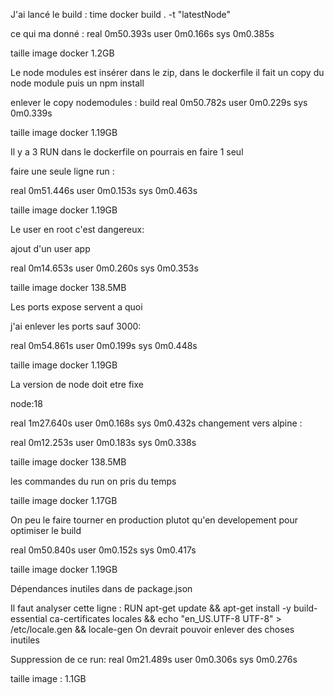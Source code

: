 J'ai lancé le build : 
time docker build . -t "latestNode"

ce qui ma donné : 
real    0m50.393s
user    0m0.166s
sys     0m0.385s

taille image docker 1.2GB

Le node modules est insérer dans le zip, dans le dockerfile il fait un copy du node module puis un npm install

enlever le copy nodemodules :
build
real    0m50.782s
user    0m0.229s
sys     0m0.339s

taille image docker 1.19GB


Il y a 3 RUN dans le dockerfile on pourrais en faire 1 seul

faire une seule ligne run : 

real    0m51.446s
user    0m0.153s
sys     0m0.463s

taille image docker 1.19GB

Le user en root c'est dangereux:

ajout d'un user app

real    0m14.653s
user    0m0.260s
sys     0m0.353s

taille image docker 138.5MB

Les ports expose servent a quoi

j'ai enlever les ports sauf 3000:

real    0m54.861s
user    0m0.199s
sys     0m0.448s

taille image docker 1.19GB

La version de node doit etre fixe

node:18 

real    1m27.640s
user    0m0.168s
sys     0m0.432s
changement vers alpine : 

real    0m12.253s
user    0m0.183s
sys     0m0.338s

taille image docker 138.5MB

les commandes du run on pris du temps

taille image docker 1.17GB


On peu le faire tourner en production plutot qu'en developement pour optimiser le build

real    0m50.840s
user    0m0.152s
sys     0m0.417s

taille image docker 1.19GB

Dépendances inutiles dans de package.json



Il faut analyser cette ligne : RUN apt-get update && apt-get install -y build-essential ca-certificates locales && echo "en_US.UTF-8 UTF-8" > /etc/locale.gen && locale-gen
On devrait pouvoir enlever des choses inutiles

Suppression de ce run:
real    0m21.489s
user    0m0.306s
sys     0m0.276s

taille image : 1.1GB

